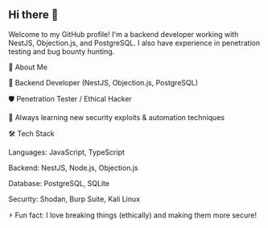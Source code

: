 ## Hi there 👋

Welcome to my GitHub profile! I'm a backend developer working with NestJS, Objection.js, and PostgreSQL. I also have experience in penetration testing and bug bounty hunting.

🚀 About Me

🔧 Backend Developer (NestJS, Objection.js, PostgreSQL)

🛡️ Penetration Tester / Ethical Hacker

🎯 Always learning new security exploits & automation techniques

🛠️ Tech Stack

Languages: JavaScript, TypeScript

Backend: NestJS, Node.js, Objection.js

Database: PostgreSQL, SQLite

Security: Shodan, Burp Suite, Kali Linux

⚡ Fun fact: I love breaking things (ethically) and making them more secure!

